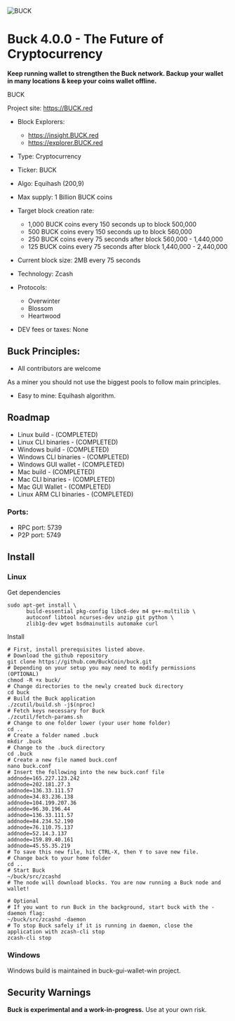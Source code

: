 ![BUCK](https://i.imgur.com/RXp7QTz.png)

# Buck 4.0.0 - The Future of Cryptocurrency

**Keep running wallet to strengthen the Buck network. Backup your wallet in many locations & keep your coins wallet offline.**

BUCK

Project site: https://BUCK.red 

- Block Explorers: 
  - https://insight.BUCK.red 
  - https://explorer.BUCK.red 
- Type: Cryptocurrency
- Ticker: BUCK
- Algo: Equihash (200,9)
- Max supply: 1 Billion BUCK coins 
- Target block creation rate: 
  - 1,000 BUCK coins every 150 seconds up to block 500,000
  - 500 BUCK coins every 150 seconds up to block 560,000
  - 250 BUCK coins every 75 seconds after block 560,000 - 1,440,000
  - 125 BUCK coins every 75 seconds after block 1,440,000 - 2,440,000     
- Current block size: 2MB every 75 seconds
- Technology: Zcash
- Protocols:   
  - Overwinter
  - Blossom
  - Heartwood

- DEV fees or taxes: None

## Buck Principles: 
- All contributors are welcome

As a miner you should not use the biggest pools to follow main principles.
- Easy to mine:
Equihash algorithm.

## Roadmap 
- Linux build - (COMPLETED)
- Linux CLI binaries - (COMPLETED)
- Windows build - (COMPLETED)
- Windows CLI binaries - (COMPLETED)
- Windows GUI wallet - (COMPLETED)
- Mac build - (COMPLETED)
- Mac CLI binaries - (COMPLETED)
- Mac GUI Wallet - (COMPLETED)
- Linux ARM CLI binaries - (COMPLETED)

### Ports:
- RPC port: 5739
- P2P port: 5749

Install
-----------------
### Linux


Get dependencies
```{r, engine='bash'}
sudo apt-get install \
      build-essential pkg-config libc6-dev m4 g++-multilib \
      autoconf libtool ncurses-dev unzip git python \
      zlib1g-dev wget bsdmainutils automake curl
```

Install
```{r, engine='bash'}
# First, install prerequisites listed above.
# Download the github repository
git clone https://github.com/BuckCoin/buck.git
# Depending on your setup you may need to modify permissions (OPTIONAL)
chmod -R +x buck/  
# Change directories to the newly created buck directory
cd buck
# Build the Buck application
./zcutil/build.sh -j$(nproc)
# Fetch keys necessary for Buck 
./zcutil/fetch-params.sh
# Change to one folder lower (your user home folder)
cd ..
# Create a folder named .buck
mkdir .buck
# Change to the .buck directory
cd .buck
# Create a new file named buck.conf
nano buck.conf
# Insert the following into the new buck.conf file 
addnode=165.227.123.242
addnode=202.181.27.3
addnode=136.33.111.57
addnode=34.83.236.138
addnode=104.199.207.36
addnode=96.30.196.44
addnode=136.33.111.57
addnode=84.234.52.190
addnode=76.110.75.137
addnode=52.14.3.137
addnode=159.89.40.161
addnode=45.55.35.219
# To save this new file, hit CTRL-X, then Y to save new file.
# Change back to your home folder
cd ..
# Start Buck
~/buck/src/zcashd
# The node will download blocks. You are now running a Buck node and wallet!

# Optional
# If you want to run Buck in the background, start buck with the -daemon flag:
~/buck/src/zcashd -daemon
# To stop Buck safely if it is running in daemon, close the application with zcash-cli stop
zcash-cli stop
```
### Windows
Windows build is maintained in buck-gui-wallet-win project.

Security Warnings
-----------------

**Buck is experimental and a work-in-progress.** Use at your own risk.
